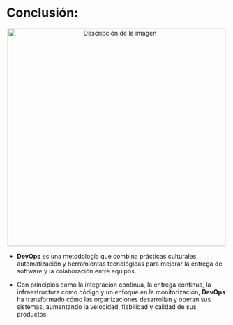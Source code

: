 
# Conclusión:

<p align="center">
  <img src="https://raw.githubusercontent.com/carmocace/DevOps/refs/heads/main/Imagenes/DEVOPS2.jpeg" alt="Descripción de la imagen" width="500"/>
</p>


- **DevOps** es una metodología que combina prácticas culturales, automatización y 
herramientas tecnológicas para mejorar la entrega de software y la colaboración entre 
equipos. 

- Con principios como la integración continua, la entrega continua, la 
infraestructura como código y un enfoque en la monitorización, **DevOps** ha 
transformado cómo las organizaciones desarrollan y operan sus sistemas, aumentando la 
velocidad, fiabilidad y calidad de sus productos.
